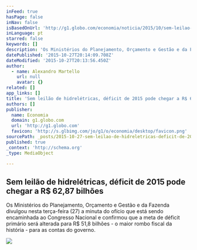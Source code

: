 ```yaml
---
inFeed: true
hasPage: false
inNav: false
isBasedOnUrl: 'http://g1.globo.com/economia/noticia/2015/10/sem-leilao-de-hidreletricas-deficit-de-2015-pode-chegar-r-6287-bilhoes.html'
inLanguage: pt
starred: false
keywords: []
description: 'Os Ministérios do Planejamento, Orçamento e Gestão e da Fazenda divulgou nesta terça-feira (27) a minuta do ofício que está sendo encaminhada ao Congresso Nacional e confirmou que a meta de déficit primário será alterada para R$ 51,8 bilhões - o maior rombo fiscal da história - para as contas do governo.'
datePublished: '2015-10-27T20:14:09.708Z'
dateModified: '2015-10-27T20:13:56.450Z'
author:
  - name: Alexandro Martello
    url: null
    avatar: {}
related: []
app_links: []
title: 'Sem leilão de hidrelétricas, déficit de 2015 pode chegar a R$ 62,87 bilhões'
authors: []
publisher:
  name: Economia
  domain: g1.globo.com
  url: 'http://g1.globo.com'
  favicon: 'http://s.glbimg.com/jo/g1/o/economia/desktop/favicon.png'
sourcePath: _posts/2015-10-27-sem-leilao-de-hidreletricas-deficit-de-2015-pode-chegar-a-r.md
published: true
_context: 'http://schema.org'
_type: MediaObject

---
```

<article style=""><h1>Sem leilão de hidrelétricas, déficit de 2015 pode chegar a R$ 62,87 bilhões</h1><p>Os Ministérios do Planejamento, Orçamento e Gestão e da Fazenda divulgou nesta terça-feira (27) a minuta do ofício que está sendo encaminhada ao Congresso Nacional e confirmou que a meta de déficit primário será alterada para R$ 51,8 bilhões - o maior rombo fiscal da história - para as contas do governo.</p><img src="http://s2.glbimg.com/WmMoe43RAyhg75Pm-lVNmL9IEo8=/1200x630/s.glbimg.com/jo/g1/f/original/2015/10/27/evolucao-contas-publicas-brasil1.jpg" /></article>